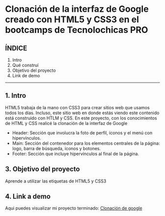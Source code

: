 # Clonación de la interfaz de Google creado con HTML5 y CSS3 en el bootcamps de Tecnolochicas PRO


## ÍNDICE

1. Intro
2. Qué construí
3. Objetivo del proyecto
4. Link de demo

****

## 1. Intro
HTML5 trabaja de la mano con CSS3 para crear sitios web que usamos todos los días. Incluso, este sitio web en donde estás viendo este contenido está construido con HTLM y CSS. En este proyecto, con los conocimientos de HTML y CSS realicé la clonación de la interfaz de Google

* Header: Sección que involucra la foto de perfil, íconos y el menú con hipervínculos.
* Main: Sección del contenedor para los elementos centrales de la página: logo, barra de búsqueda, íconos y botones.
* Footer: Sección que incluye hipervínculos al final de la página.

##
## 3. Objetivo del proyecto
Aprende a utilizar las etiquetas de HTML5 y CSS3

## 4. Link a demo
Aqui puedes visualizar mi proyecto terminado: [Clonación de google](https://timely-manatee-5243f0.netlify.app/)
